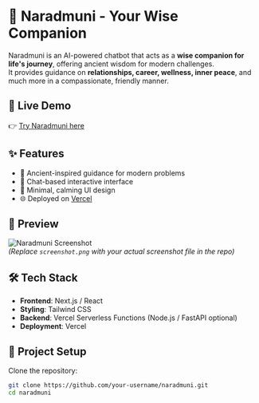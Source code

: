 # 🌸 Naradmuni - Your Wise Companion

Naradmuni is an AI-powered chatbot that acts as a **wise companion for life's journey**, offering ancient wisdom for modern challenges.  
It provides guidance on **relationships, career, wellness, inner peace**, and much more in a compassionate, friendly manner.

## 🚀 Live Demo
👉 [Try Naradmuni here](https://naradmuni.vercel.app/)

## ✨ Features
- 🧘 Ancient-inspired guidance for modern problems  
- 💬 Chat-based interactive interface  
- 🎨 Minimal, calming UI design  
- 🌐 Deployed on [Vercel](https://vercel.com/)  

## 📸 Preview
![Naradmuni Screenshot](./screenshot.png)  
*(Replace `screenshot.png` with your actual screenshot file in the repo)*

## 🛠️ Tech Stack
- **Frontend**: Next.js / React  
- **Styling**: Tailwind CSS  
- **Backend**: Vercel Serverless Functions (Node.js / FastAPI optional)  
- **Deployment**: Vercel  

## 📂 Project Setup

Clone the repository:
```bash
git clone https://github.com/your-username/naradmuni.git
cd naradmuni
